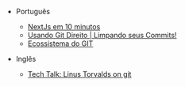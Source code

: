 - Português

  - [NextJs em 10 minutos](https://youtu.be/K5NDY19sSFA)
  - [Usando Git Direito | Limpando seus Commits!](https://www.youtube.com/watch?v=6OokP-NE49k) 
  - [Ecossistema do GIT](https://www.youtube.com/watch?v=6Czd1Yetaac)

- Inglês

  - [Tech Talk: Linus Torvalds on git](https://www.youtube.com/watch?v=4XpnKHJAok8) 